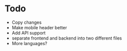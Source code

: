 # Todo
- Copy changes
- Make mobile header better
- Add API support
- separate frontend and backend into two different files
- More languages?

